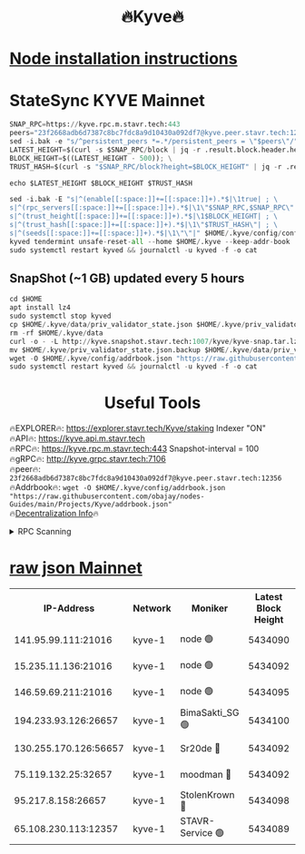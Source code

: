 <h1 align="center"> 🔥Kyve🔥</h1>

[Node installation instructions](https://github.com/obajay/nodes-Guides/tree/main/Projects/Kyve)
=
# StateSync KYVE Mainnet
```python
SNAP_RPC=https://kyve.rpc.m.stavr.tech:443
peers="23f2668adb6d7387c8bc7fdc8a9d10430a092df7@kyve.peer.stavr.tech:12356"
sed -i.bak -e "s/^persistent_peers *=.*/persistent_peers = \"$peers\"/" $HOME/.kyve/config/config.toml
LATEST_HEIGHT=$(curl -s $SNAP_RPC/block | jq -r .result.block.header.height); \
BLOCK_HEIGHT=$((LATEST_HEIGHT - 500)); \
TRUST_HASH=$(curl -s "$SNAP_RPC/block?height=$BLOCK_HEIGHT" | jq -r .result.block_id.hash)

echo $LATEST_HEIGHT $BLOCK_HEIGHT $TRUST_HASH

sed -i.bak -E "s|^(enable[[:space:]]+=[[:space:]]+).*$|\1true| ; \
s|^(rpc_servers[[:space:]]+=[[:space:]]+).*$|\1\"$SNAP_RPC,$SNAP_RPC\"| ; \
s|^(trust_height[[:space:]]+=[[:space:]]+).*$|\1$BLOCK_HEIGHT| ; \
s|^(trust_hash[[:space:]]+=[[:space:]]+).*$|\1\"$TRUST_HASH\"| ; \
s|^(seeds[[:space:]]+=[[:space:]]+).*$|\1\"\"|" $HOME/.kyve/config/config.toml
kyved tendermint unsafe-reset-all --home $HOME/.kyve --keep-addr-book
sudo systemctl restart kyved && journalctl -u kyved -f -o cat
```

## SnapShot (~1 GB) updated every 5 hours
```python
cd $HOME
apt install lz4
sudo systemctl stop kyved
cp $HOME/.kyve/data/priv_validator_state.json $HOME/.kyve/priv_validator_state.json.backup
rm -rf $HOME/.kyve/data
curl -o - -L http://kyve.snapshot.stavr.tech:1007/kyve/kyve-snap.tar.lz4 | lz4 -c -d - | tar -x -C $HOME/.kyve --strip-components 2
mv $HOME/.kyve/priv_validator_state.json.backup $HOME/.kyve/data/priv_validator_state.json
wget -O $HOME/.kyve/config/addrbook.json "https://raw.githubusercontent.com/obajay/nodes-Guides/main/Projects/Kyve/addrbook.json"
sudo systemctl restart kyved && journalctl -u kyved -f -o cat
```

<h1 align="center"> Useful Tools</h1>

🔥EXPLORER🔥:     https://explorer.stavr.tech/Kyve/staking        Indexer "ON" \
🔥API🔥: 			 		https://kyve.api.m.stavr.tech \
🔥RPC🔥:          https://kyve.rpc.m.stavr.tech:443	              Snapshot-interval = 100 \
🔥gRPC🔥:         http://kyve.grpc.stavr.tech:7106 \
🔥peer🔥:					`23f2668adb6d7387c8bc7fdc8a9d10430a092df7@kyve.peer.stavr.tech:12356` \
🔥Addrbook🔥:    ```wget -O $HOME/.kyve/config/addrbook.json "https://raw.githubusercontent.com/obajay/nodes-Guides/main/Projects/Kyve/addrbook.json"``` \
🔥[Decentralization Info](https://github.com/obajay/StateSync-snapshots/tree/main/Projects/Kyve/Decentralization)🔥

<details>
<summary>RPC Scanning</summary>

<h2 align="center"> We scan nodes in real time every 4 hours. And we provide the final result of RPC endpoints.
We cannot influence the operation of these nodes in any way. </h2>


```python
If Voting Power is higher than 0 --> then the Node is a validator of the network and may be subject to attack and be a potential threat to the chain.
```
```python
We marked such validators with a red symbol
```

</details>

[raw json Mainnet](https://rpc-check.kyvem.stavr.tech/kyvem/rpc-kyvem-result.json)
=



<table><tr><th>IP-Address</th><th>Network</th><th>Moniker</th><th>Latest Block Height</th><th>Earliest Block Height</th><th>Catching Up</th><th>Tx Index</th><th>Voting Power</th><th>Scan Time</th></tr><tr><td>141.95.99.111:21016</td><td>kyve-1</td><td>node 🟢</td><td>5434090</td><td>1</td><td>False</td><td>off</td><td>0</td><td>2024-03-19T22:08:13.400122207UTC</td></tr><tr><td>15.235.11.136:21016</td><td>kyve-1</td><td>node 🟢</td><td>5434092</td><td>1</td><td>False</td><td>off</td><td>0</td><td>2024-03-19T22:08:24.218230774UTC</td></tr><tr><td>146.59.69.211:21016</td><td>kyve-1</td><td>node 🟢</td><td>5434095</td><td>1</td><td>False</td><td>off</td><td>0</td><td>2024-03-19T22:08:45.792876658UTC</td></tr><tr><td>194.233.93.126:26657</td><td>kyve-1</td><td>BimaSakti_SG 🟢</td><td>5434100</td><td>2646001</td><td>False</td><td>off</td><td>0</td><td>2024-03-19T22:09:13.627047695UTC</td></tr><tr><td>130.255.170.126:56657</td><td>kyve-1</td><td>Sr20de 🔴</td><td>5434092</td><td>5217201</td><td>False</td><td>off</td><td>5992</td><td>2024-03-19T22:08:24.592659502UTC</td></tr><tr><td>75.119.132.25:32657</td><td>kyve-1</td><td>moodman 🔴</td><td>5434092</td><td>5334092</td><td>False</td><td>off</td><td>6865</td><td>2024-03-19T22:08:27.072317639UTC</td></tr><tr><td>95.217.8.158:26657</td><td>kyve-1</td><td>StolenKrown 🔴</td><td>5434098</td><td>5430801</td><td>False</td><td>on</td><td>2499</td><td>2024-03-19T22:09:04.523696307UTC</td></tr><tr><td>65.108.230.113:12357</td><td>kyve-1</td><td>STAVR-Service 🟢</td><td>5434089</td><td>5433801</td><td>False</td><td>on</td><td>0</td><td>2024-03-19T22:08:07.000187489UTC</td></tr></table>
